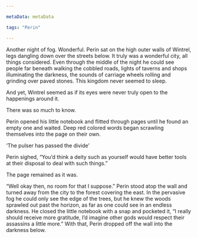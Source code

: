 ```yaml
---

metaData: metaData

tags: "Perin"

---
```


Another night of fog. Wonderful. Perin sat on the high outer walls of Wintrel, legs dangling down over the streets below. It truly was a wonderful city, all things considered. Even through the middle of the night he could see people far beneath walking the cobbled roads, lights of taverns and shops illuminating the darkness, the sounds of carriage wheels rolling and grinding over paved stones. This kingdom never seemed to sleep. 

And yet, Wintrel seemed as if its eyes were never truly open to the happenings around it. 

There was so much to know.

Perin opened his little notebook and flitted through pages until he found an empty one and waited. Deep red colored words began scrawling themselves into the page on their own. 

‘The pulser has passed the divide’

Perin sighed, “You’d think a deity such as yourself would have better tools at their disposal to deal with such things.” 

The page remained as it was. 

“Well okay then, no room for that I suppose.” Perin stood atop the wall and turned away from the city to the forest covering the east. In the pervasive fog he could only see the edge of the trees, but he knew the woods sprawled out past the horizon, as far as one could see in an endless darkness. He closed the little notebook with a snap and pocketed it, “I really should receive more gratitude, I’d imagine other gods would respect their assassins a little more.” With that, Perin dropped off the wall into the darkness below.